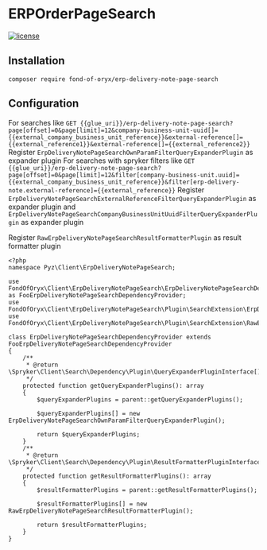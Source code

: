 # ERPOrderPageSearch
[![license](https://img.shields.io/github/license/fond-of-oryx/erp-delivery-note-page-search.svg)](https://packagist.org/packages/fond-of-oryx/erp-delivery-note-page-search)

## Installation

```
composer require fond-of-oryx/erp-delivery-note-page-search
```

## Configuration
For searches like `GET {{glue_uri}}/erp-delivery-note-page-search?page[offset]=0&page[limit]=12&company-business-unit-uuid[]={{external_company_business_unit_reference}}&external-reference[]={{external_reference1}}&external-reference[]={{external_reference2}}`
Register `ErpDeliveryNotePageSearchOwnParamFilterQueryExpanderPlugin` as expander plugin
For searches with spryker filters like `GET {{glue_uri}}/erp-delivery-note-page-search?page[offset]=0&page[limit]=12&filter[company-business-unit.uuid]={{external_company_business_unit_reference}}&filter[erp-delivery-note.external-reference]={{external_reference}}`
Register `ErpDeliveryNotePageSearchExternalReferenceFilterQueryExpanderPlugin` as expander plugin
and `ErpDeliveryNotePageSearchCompanyBusinessUnitUuidFilterQueryExpanderPlugin` as expander plugin

Register `RawErpDeliveryNotePageSearchResultFormatterPlugin` as result formatter plugin

```
<?php
namespace Pyz\Client\ErpDeliveryNotePageSearch;

use FondOfOryx\Client\ErpDeliveryNotePageSearch\ErpDeliveryNotePageSearchDependencyProvider as FooErpDeliveryNotePageSearchDependencyProvider;
use FondOfOryx\Client\ErpDeliveryNotePageSearch\Plugin\SearchExtension\ErpDeliveryNotePageSearchOwnParamFilterQueryExpanderPlugin;
use FondOfOryx\Client\ErpDeliveryNotePageSearch\Plugin\SearchExtension\RawErpDeliveryNotePageSearchResultFormatterPlugin;

class ErpDeliveryNotePageSearchDependencyProvider extends FooErpDeliveryNotePageSearchDependencyProvider
{
    /**
     * @return \Spryker\Client\Search\Dependency\Plugin\QueryExpanderPluginInterface[]
     */
    protected function getQueryExpanderPlugins(): array
    {
        $queryExpanderPlugins = parent::getQueryExpanderPlugins();

        $queryExpanderPlugins[] = new ErpDeliveryNotePageSearchOwnParamFilterQueryExpanderPlugin();

        return $queryExpanderPlugins;
    }
    /**
     * @return \Spryker\Client\Search\Dependency\Plugin\ResultFormatterPluginInterface[]
     */
    protected function getResultFormatterPlugins(): array
    {
        $resultFormatterPlugins = parent::getResultFormatterPlugins();

        $resultFormatterPlugins[] = new RawErpDeliveryNotePageSearchResultFormatterPlugin();

        return $resultFormatterPlugins;
    }
}
```
